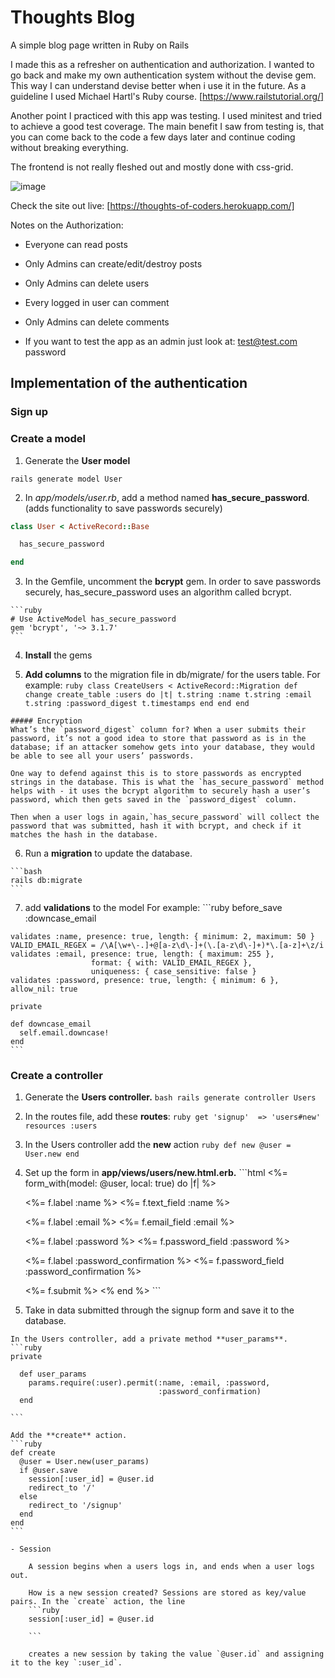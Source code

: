 # Thoughts Blog

A simple blog page written in Ruby on Rails

I made this as a refresher on authentication and authorization.
I wanted to go back and make my own authentication system without the devise gem. This way I can understand devise better when i use it in the future.
As a guideline I used Michael Hartl's Ruby course. [https://www.railstutorial.org/]

Another point I practiced with this app was testing. I used minitest and tried to achieve a good test coverage.
The main benefit I saw from testing is, that you can come back to the code a few days later and continue coding without breaking everything.

The frontend is not really fleshed out and mostly done with css-grid.


![image](https://user-images.githubusercontent.com/49613341/116801307-e0878d00-ab08-11eb-86c4-bcc2d4d76ee1.png)


Check the site out live: [https://thoughts-of-coders.herokuapp.com/]


Notes on the Authorization:
* Everyone can read posts
* Only Admins can create/edit/destroy posts
* Only Admins can delete users
* Every logged in user can comment
* Only Admins can delete comments

* If you want to test the app as an admin just look at:
  test@test.com
  password

## Implementation of the authentication

### Sign up

### Create a model

  1. Generate the **User model**
  ```
  rails generate model User
  ```
  2. In *app/models/user.rb*, add a method named **has_secure_password**. 
  (adds functionality to save passwords securely)
  
  ```ruby
  class User < ActiveRecord::Base 

    has_secure_password 

  end
  ```


  3. In the Gemfile, uncomment the **bcrypt** gem.
    In order to save passwords securely, has_secure_password uses an algorithm called bcrypt.
    
    ```ruby
    # Use ActiveModel has_secure_password
    gem 'bcrypt', '~> 3.1.7'
    ```


  4. **Install** the gems


  5. **Add columns**  to the migration file in db/migrate/ for the users table.
    For example:
    ```ruby
    class CreateUsers < ActiveRecord::Migration
      def change
        create_table :users do |t|
          t.string :name
          t.string :email
          t.string :password_digest
          t.timestamps
        end
      end
    end
    ```

    ##### Encryption
    What’s the `password_digest` column for? When a user submits their password, it’s not a good idea to store that password as is in the database; if an attacker somehow gets into your database, they would be able to see all your users’ passwords.

    One way to defend against this is to store passwords as encrypted strings in the database. This is what the `has_secure_password` method helps with - it uses the bcrypt algorithm to securely hash a user’s password, which then gets saved in the `password_digest` column.

    Then when a user logs in again,`has_secure_password` will collect the password that was submitted, hash it with bcrypt, and check if it matches the hash in the database.


  6. Run a **migration** to update the database.
    
    ```bash
    rails db:migrate
    ```


  7. add **validations** to the model
    For example:
    ```ruby
    before_save   :downcase_email

    validates :name, presence: true, length: { minimum: 2, maximum: 50 }
    VALID_EMAIL_REGEX = /\A[\w+\-.]+@[a-z\d\-]+(\.[a-z\d\-]+)*\.[a-z]+\z/i
    validates :email, presence: true, length: { maximum: 255 },
                      format: { with: VALID_EMAIL_REGEX },
                      uniqueness: { case_sensitive: false }
    validates :password, presence: true, length: { minimum: 6 }, allow_nil: true

    private

    def downcase_email
      self.email.downcase!
    end
    ```


### Create a controller
  1. Generate the **Users controller.**
    ```bash
    rails generate controller Users
    ```

  2. In the routes file, add these **routes**:
    ```ruby
    get 'signup'  => 'users#new' 
    resources :users 
    ```

  3. In the Users controller add the **new** action
    ```ruby
    def new
      @user = User.new
    end
    ```

  4. Set up the form in **app/views/users/new.html.erb.**
    ```html
    <%= form_with(model: @user, local: true) do |f| %>

      <%= f.label :name %>
      <%= f.text_field :name %>

      <%= f.label :email %>
      <%= f.email_field :email %>

      <%= f.label :password %>
      <%= f.password_field :password %>

      <%= f.label :password_confirmation %>
      <%= f.password_field :password_confirmation %>

      <%= f.submit %>
    <% end %>
    ```

  5. Take in data submitted through the signup form and save it to the database.

    In the Users controller, add a private method **user_params**.
    ```ruby
    private

      def user_params
        params.require(:user).permit(:name, :email, :password,
                                     :password_confirmation)
      end

    ```

    Add the **create** action.
    ```ruby
    def create 
      @user = User.new(user_params) 
      if @user.save 
        session[:user_id] = @user.id 
        redirect_to '/' 
      else 
        redirect_to '/signup' 
      end 
    end
    ```

    - Session

        A session begins when a users logs in, and ends when a user logs out.

        How is a new session created? Sessions are stored as key/value pairs. In the `create` action, the line
        ```ruby
        session[:user_id] = @user.id 

        ```

        creates a new session by taking the value `@user.id` and assigning it to the key `:user_id`.


  



   